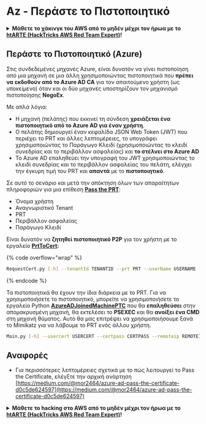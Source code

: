 # Az - Περάστε το Πιστοποιητικό

<details>

<summary><strong>Μάθετε το χάκινγκ του AWS από το μηδέν μέχρι τον ήρωα με το</strong> <a href="https://training.hacktricks.xyz/courses/arte"><strong>htARTE (HackTricks AWS Red Team Expert)</strong></a><strong>!</strong></summary>

Άλλοι τρόποι για να υποστηρίξετε το HackTricks:

* Εάν θέλετε να δείτε την **εταιρεία σας να διαφημίζεται στο HackTricks** ή να **κατεβάσετε το HackTricks σε μορφή PDF**, ελέγξτε τα [**ΣΧΕΔΙΑ ΣΥΝΔΡΟΜΗΣ**](https://github.com/sponsors/carlospolop)!
* Αποκτήστε το [**επίσημο PEASS & HackTricks swag**](https://peass.creator-spring.com)
* Ανακαλύψτε [**την Οικογένεια PEASS**](https://opensea.io/collection/the-peass-family), τη συλλογή μας από αποκλειστικά [**NFTs**](https://opensea.io/collection/the-peass-family)
* **Εγγραφείτε στη** 💬 [**ομάδα Discord**](https://discord.gg/hRep4RUj7f) ή στη [**ομάδα telegram**](https://t.me/peass) ή **ακολουθήστε** μας στο **Twitter** 🐦 [**@hacktricks_live**](https://twitter.com/hacktricks_live)**.**
* **Μοιραστείτε τα χάκινγκ κόλπα σας υποβάλλοντας PRs στα** [**HackTricks**](https://github.com/carlospolop/hacktricks) και [**HackTricks Cloud**](https://github.com/carlospolop/hacktricks-cloud) αποθετήρια του github.

</details>

## Περάστε το Πιστοποιητικό (Azure)

Στις συνδεδεμένες μηχανές Azure, είναι δυνατόν να γίνει πιστοποίηση από μια μηχανή σε μια άλλη χρησιμοποιώντας πιστοποιητικά που **πρέπει να εκδοθούν από το Azure AD CA** για τον απαιτούμενο χρήστη (ως υποκείμενο) όταν και οι δύο μηχανές υποστηρίζουν τον μηχανισμό πιστοποίησης **NegoEx**.

Με απλά λόγια:

* Η μηχανή (πελάτης) που εκκινεί τη σύνδεση **χρειάζεται ένα πιστοποιητικό από το Azure AD για έναν χρήστη**.
* Ο πελάτης δημιουργεί έναν κεφαλίδα JSON Web Token (JWT) που περιέχει το PRT και άλλες λεπτομέρειες, το υπογράφει χρησιμοποιώντας το Παράγωγο Κλειδί (χρησιμοποιώντας το κλειδί συνεδρίας και το περιβάλλον ασφαλείας) και **το στέλνει στο Azure AD**
* Το Azure AD επαληθεύει την υπογραφή του JWT χρησιμοποιώντας το κλειδί συνεδρίας και το περιβάλλον ασφαλείας του πελάτη, ελέγχει την έγκυρη τιμή του PRT και **απαντά** με το **πιστοποιητικό**.

Σε αυτό το σενάριο και μετά την απόκτηση όλων των απαραίτητων πληροφοριών για μια επίθεση [**Pass the PRT**](pass-the-prt.md):

* Όνομα χρήστη
* Αναγνωριστικό Tenant
* PRT
* Περιβάλλον ασφαλείας
* Παράγωγο Κλειδί

Είναι δυνατόν να **ζητηθεί πιστοποιητικό P2P** για τον χρήστη με το εργαλείο [**PrtToCert**](https://github.com/morRubin/PrtToCert)**:**

{% code overflow="wrap" %}
```bash
RequestCert.py [-h] --tenantId TENANTID --prt PRT --userName USERNAME --hexCtx HEXCTX --hexDerivedKey HEXDERIVEDKEY [--passPhrase PASSPHRASE]
```
{% endcode %}

Τα πιστοποιητικά θα έχουν την ίδια διάρκεια με το PRT. Για να χρησιμοποιήσετε το πιστοποιητικό, μπορείτε να χρησιμοποιήσετε το εργαλείο Python [**AzureADJoinedMachinePTC**](https://github.com/morRubin/AzureADJoinedMachinePTC) που θα **επαληθεύσει** στην απομακρυσμένη μηχανή, θα εκτελέσει το **PSEXEC** και θα **ανοίξει ένα CMD** στη μηχανή θύματος. Αυτό θα μας επιτρέψει να χρησιμοποιήσουμε ξανά το Mimikatz για να λάβουμε το PRT ενός άλλου χρήστη.
```bash
Main.py [-h] --usercert USERCERT --certpass CERTPASS --remoteip REMOTEIP
```
## Αναφορές

* Για περισσότερες λεπτομέρειες σχετικά με το πώς λειτουργεί το Pass the Certificate, ελέγξτε την αρχική ανάρτηση [https://medium.com/@mor2464/azure-ad-pass-the-certificate-d0c5de624597](https://medium.com/@mor2464/azure-ad-pass-the-certificate-d0c5de624597)

<details>

<summary><strong>Μάθετε το hacking στο AWS από το μηδέν μέχρι τον ήρωα με το</strong> <a href="https://training.hacktricks.xyz/courses/arte"><strong>htARTE (HackTricks AWS Red Team Expert)</strong></a><strong>!</strong></summary>

Άλλοι τρόποι για να υποστηρίξετε το HackTricks:

* Εάν θέλετε να δείτε την **εταιρεία σας να διαφημίζεται στο HackTricks** ή να **κατεβάσετε το HackTricks σε μορφή PDF**, ελέγξτε τα [**ΠΛΑΝΑ ΣΥΝΔΡΟΜΗΣ**](https://github.com/sponsors/carlospolop)!
* Αποκτήστε το [**επίσημο PEASS & HackTricks swag**](https://peass.creator-spring.com)
* Ανακαλύψτε [**την Οικογένεια PEASS**](https://opensea.io/collection/the-peass-family), τη συλλογή μας από αποκλειστικά [**NFTs**](https://opensea.io/collection/the-peass-family)
* **Εγγραφείτε στη** 💬 [**ομάδα Discord**](https://discord.gg/hRep4RUj7f) ή στη [**ομάδα telegram**](https://t.me/peass) ή **ακολουθήστε** μας στο **Twitter** 🐦 [**@hacktricks_live**](https://twitter.com/hacktricks_live)**.**
* **Μοιραστείτε τα κόλπα σας για το hacking υποβάλλοντας PRs στα** [**HackTricks**](https://github.com/carlospolop/hacktricks) και [**HackTricks Cloud**](https://github.com/carlospolop/hacktricks-cloud) αποθετήρια του github.

</details>
